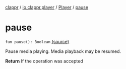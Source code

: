 [clappr](../../index.md) / [io.clappr.player](../index.md) / [Player](index.md) / [pause](.)

# pause

`fun pause(): Boolean` [(source)](https://github.com/clappr/clappr-android/tree/dev/clappr/src/main/kotlin/io/clappr/player/Player.kt#L175)

Pause media playing. Media playback may be resumed.

**Return**
If the operation was accepted

